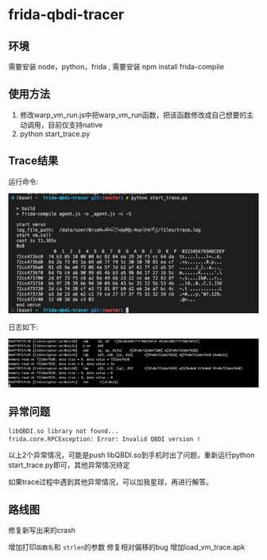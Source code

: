 # frida-qbdi-tracer

## 环境

需要安装 node，python，frida , 
需要安装 npm install frida-compile
## 使用方法

1. 修改warp_vm_run.js中把warp_vm_run函数，把该函数修改成自己想要的主动调用，目前仅支持native
2. python start_trace.py

## Trace结果

运行命令:

![image-1](image/image-1.png)


日志如下:

![image-2](image/image-2.png)

## 异常问题
```
libQBDI.so library not found...
frida.core.RPCException: Error: Invalid QBDI version !
```

以上2个异常情况，可能是push libQBDI.so到手机时出了问题，重新运行python start_trace.py即可，其他异常情况待定

如果trace过程中遇到其他异常情况，可以加我星球，再进行解答。

## 路线图

修复新写出来的crash

增加打印`函数名`和 `strlen`的参数
修复相对偏移的bug
增加load_vm_trace.apk
